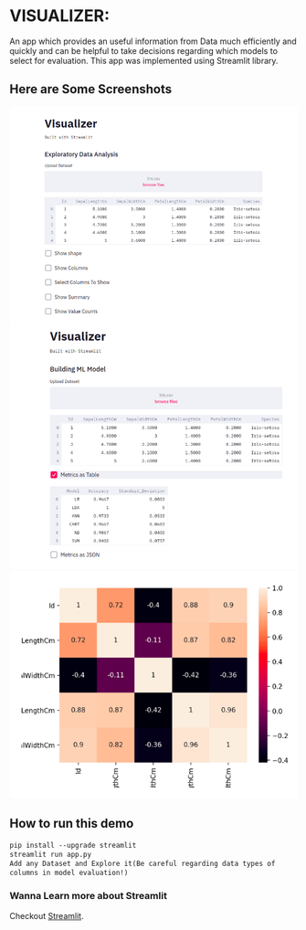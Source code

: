 
# VISUALIZER:

An app which provides an useful information from Data much efficiently and quickly and can be helpful to take decisions regarding which models to select for evaluation. This app was implemented using Streamlit library.
## Here are Some Screenshots
<img src = "Screenshot from 2020-04-29 23-02-53.png">
<img src = "Screenshot from 2020-04-29 23-02-47.png">
<img src = "Screenshot from 2020-04-29 23-02-37.png">

## How to run this demo
```
pip install --upgrade streamlit
streamlit run app.py
Add any Dataset and Explore it(Be careful regarding data types of columns in model evaluation!)
```

### Wanna Learn more about Streamlit

Checkout [Streamlit](https://docs.streamlit.io/tutorial/index.html).


